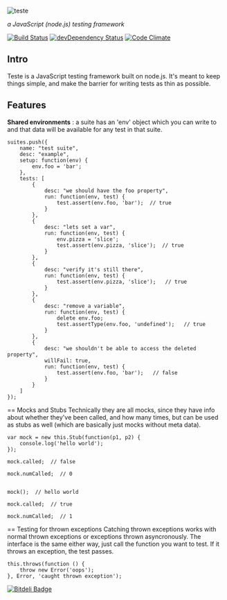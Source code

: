 ![teste](https://raw.github.com/silverbucket/teste/master/design/teste_logo.png)

*a JavaScript (node.js) testing framework*

[![Build Status](https://secure.travis-ci.org/silverbucket/teste.png)](http://travis-ci.org/silverbucket/teste)
[![devDependency Status](https://david-dm.org/silverbucket/teste/dev-status.png)](https://david-dm.org/silverbucket/teste#info=devDependencies)
[![Code Climate](https://codeclimate.com/github/silverbucket/teste.png)](https://codeclimate.com/github/silverbucket/teste)

Intro
-----
Teste is a JavaScript testing framework built on node.js. It's meant to keep things simple, and make the barrier for writing tests as thin as possible.

Features
--------

**Shared environments** : a suite has an 'env' object which you can write to and that data will be available for any test in that suite.

	suites.push({
		name: "test suite",
		desc: "example",
		setup: function(env) {
			env.foo = 'bar';
		},
		tests: [
			{
				desc: "we should have the foo property",
				run: function(env, test) {
					test.assert(env.foo, 'bar');  // true
				}
			},
			{
				desc: "lets set a var",
				run: function(env, test) {
					env.pizza = 'slice';
					test.assert(env.pizza, 'slice');  // true
				}
			},
			{
				desc: "verify it's still there",
				run: function(env, test) {
					test.assert(env.pizza, 'slice');   // true
				}
			},
			{
				desc: "remove a variable",
				run: function(env, test) {
					delete env.foo;
					test.assertType(env.foo, 'undefined');   // true
				}
			},
			{
				desc: "we shouldn't be able to access the deleted property",
				willFail: true,
				run: function(env, test) {
					test.assert(env.foo, 'bar');   // false
				}
			}
		]
	});


== Mocks and Stubs
Technically they are all mocks, since they have info about whether they've been
called, and how many times, but can be used as stubs as well (which are
basically just mocks without meta data).

	var mock = new this.Stub(function(p1, p2) {
		console.log('hello world');
	});

	mock.called;  // false

	mock.numCalled;  // 0


	mock();  // hello world

	mock.called;  // true

	mock.numCalled;  // 1


== Testing for thrown exceptions
Catching thrown exceptions works with normal thrown exceptions or exceptions
thrown asyncronously. The interface is the same either way, just call the
function you want to test. If it throws an exception, the test passes.

	this.throws(function () {
		throw new Error('oops');
	}, Error, 'caught thrown exception');



[![Bitdeli Badge](https://d2weczhvl823v0.cloudfront.net/silverbucket/teste/trend.png)](https://bitdeli.com/free "Bitdeli Badge")


